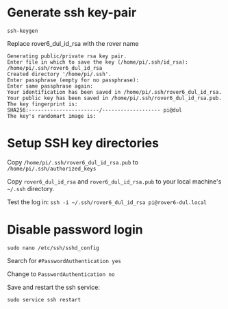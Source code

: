 # Generate ssh key-pair

`ssh-keygen`

Replace rover6_dul_id_rsa with the rover name

```(bash)
Generating public/private rsa key pair.
Enter file in which to save the key (/home/pi/.ssh/id_rsa): /home/pi/.ssh/rover6_dul_id_rsa
Created directory '/home/pi/.ssh'.
Enter passphrase (empty for no passphrase):
Enter same passphrase again:
Your identification has been saved in /home/pi/.ssh/rover6_dul_id_rsa.
Your public key has been saved in /home/pi/.ssh/rover6_dul_id_rsa.pub.
The key fingerprint is:
SHA256:-----------------------/------------------- pi@dul
The key's randomart image is:
```

# Setup SSH key directories
Copy `/home/pi/.ssh/rover6_dul_id_rsa.pub` to `/home/pi/.ssh/authorized_keys`

Copy `rover6_dul_id_rsa` and `rover6_dul_id_rsa.pub` to your local machine's `~/.ssh` directory.

Test the log in: `ssh -i ~/.ssh/rover6_dul_id_rsa pi@rover6-dul.local`

# Disable password login
`sudo nano /etc/ssh/sshd_config`

Search for `#PasswordAuthentication yes`

Change to `PasswordAuthentication no`

Save and restart the ssh service:

`sudo service ssh restart`

